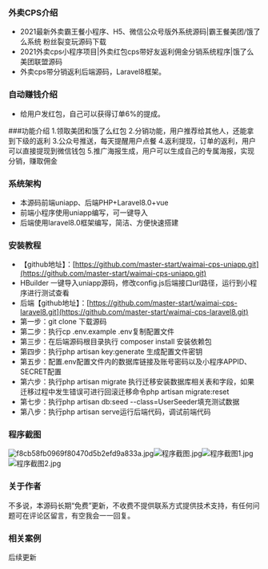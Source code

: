 ### 外卖CPS介绍

- 2021最新外卖霸王餐小程序、H5、微信公众号版外系统源码|霸王餐美团/饿了么系统 粉丝裂变玩源码下载
- 2021外卖cps小程序项目|外卖红包cps带好友返利佣金分销系统程序|饿了么美团联盟源码
- 外卖cps带分销返利后端源码，Laravel8框架。

### 自动赚钱介绍
- 给用户发红包，自己可以获得订单6%的提成。

###功能介绍
1.领取美团和饿了么红包
2.分销功能，用户推荐给其他人，还能拿到下级的返利
3.公众号推送，每天提醒用户点餐
4.返利提现，订单的返利，用户可以直接提现到微信钱包
5.推广海报生成，用户可以生成自己的专属海报，实现分销，赚取佣金


### 系统架构
- 本源码前端uniapp、后端PHP+Laravel8.0+vue
- 前端小程序使用uniapp编写，可一键导入
- 后端使用laravel8.0框架编写，简洁、方便快速搭建

### 安装教程
- 【github地址】：[https://github.com/master-start/waimai-cps-uniapp.git](https://github.com/master-start/waimai-cps-uniapp.git)
- HBuilder 一键导入uniapp源码，修改config.js后端接口url路径，运行到小程序进行测试查看
- 后端【github地址】：[https://github.com/master-start/waimai-cps-laravel8.git](https://github.com/master-start/waimai-cps-laravel8.git)
- 第一步：git clone 下载源码
- 第二步：执行cp .env.example .env复制配置文件
- 第三步：在后端源码根目录执行 composer install 安装依赖包
- 第四步：执行php artisan key:generate 生成配置文件密钥
- 第五步：配置.env配置文件内的数据库链接及账号密码以及小程序APPID、SECRET配置
- 第六步：执行php artisan migrate 执行迁移安装数据库相关表和字段，如果迁移过程中发生错误可进行回滚迁移命令php artisan migrate:reset
- 第七步：执行php artisan db:seed --class=UserSeeder填充测试数据
- 第八步：执行php artisan serve运行后端代码，调试前端代码


### 程序截图
 ![f8cb58fb0969f80470d5b2efd9a833a.jpg](https://upload-images.jianshu.io/upload_images/11169333-e93543e1def43c79.jpg?imageMogr2/auto-orient/strip%7CimageView2/2/w/200)![程序截图.jpg](https://upload-images.jianshu.io/upload_images/11169333-5e47fa02df797f72.jpg?imageMogr2/auto-orient/strip%7CimageView2/2/w/200)![程序截图1.jpg](https://upload-images.jianshu.io/upload_images/11169333-28d6b450567d2e3e.jpg?imageMogr2/auto-orient/strip%7CimageView2/2/w/200)![程序截图2.jpg](https://upload-images.jianshu.io/upload_images/11169333-bd9c23e8c47a801d.jpg?imageMogr2/auto-orient/strip%7CimageView2/2/w/200)

### 关于作者
不多说，本源码长期“免费”更新，不收费不提供联系方式提供技术支持，有任何问题可在评论区留言，有空我会一一回复。

### 相关案例
后续更新
